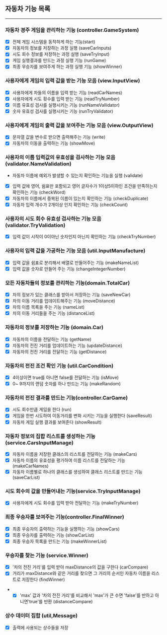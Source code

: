 ## 자동차 기능 목록

-----------------

### 자동차 경주 게임을 관리하는 기능 (controller.GameSystem)

- [x] 전체 게임 시스템을 동작하게 하는 기능(start)
- [x] 자동차의 정보를 저장하는 과정 실행 (saveCarInputs)
- [x] 시도 회수 정보를 저장하는 과정 실행 (saveTryInput)
- [x] 게임 실행결과를 만드는 과정 실행 기능 (runGame)
- [x] 최종 우승자를 보여주게 하는 과정 실행 기능 (showWinner)

### 사용자에게 게임의 입력 값을 받는 기능 모음 (view.InputView)

- [x] 사용자에게 차들의 이름을 입력 받는 기능 (readCarNames)
- [x] 사용자에게 시도 횟수를 입력 받는 기능 (readTryNumber)
- [x] 이름 유효성 검사를 실행시키는 기능 (runNameVallidator)
- [x] 숫자 유효성 검사를 실행시키는 기능 (runTryValidator)

### 사용자에게 게임의 출력 값을 보여주는 기능 모음 (view.OutputView)

- [x] 문자열 값을 변수로 받으면 출력해주는 기능 (write)
- [x] 자동차의 이동을 출력하는 기능 (showMove)

### 사용자의 이름 입력값의 유효성을 검사하는 기능 모음 (validator.NameValidation)

- 자동차 이름에 예외가 발생할 수 있는지 확인하는 기능을 실행 (validate)
- [x] 입력 값에 영어, 쉼표만 포함되고 영어 글자수가 1이상5이하인 조건을 만족하는지 확인하는 기능 (checkWord)
- [x] 자동차의 이름에서 중복된 이름이 있는지 확인하는 기능 (checkDuplicate)
- [x] 자동차 입력 개수가 2개이상 인지 확인하는 기능 (checkCount)

### 사용자의 시도 회수 유효성 검사하는 기능 모음 (validator.TryValidation)

- [x] 입력 값이 시작이 0이아닌 숫자인지 아닌지 확인하는 기능 (checkTryNumber)

### 사용자의 입력 값을 가공하는 기능 모음 (util.InputManufacture)

- [x] 입력 값을 쉼표로 분리해서 배열로 만들어주는 기능 (makeNameList)
- [x] 입력 값을 숫자로 만들어 주는 기능 (changeIntegerNumber)

### 모든 자동차들의 정보를 관리하는 기능(domain.TotalCar)

- [x] 차의 정보가 있는 클래스를 받아서 저장하는 기능 (saveNewCar)
- [x] 차의 이동 거리를 업데이트해주는 기능 (moveDistance)
- [x] 차의 이름 목록을 주는 기능 (nameList)
- [x] 차의 이동 거리들을 주는 기능 (distanceList)

### 자동차의 정보를 저장하는 기능 (domain.Car)

- [x] 자동차의 이름을 전달하는 기능 (getName)
- [x] 자동차의 전진 거리를 업데이트하는 기능 (updateDistance)
- [x] 자동차의 전진 거리를 전달하는 기능 (getDistance)

### 자동차의 전진 조건 확인 기능 (util.CarCondition)

- [x] 4이상이면 true를 아니면 false를 전달하는 기능 (isMove)
- [x] 0~ 9까지의 랜덤 숫자를 하나 만드는 기능 (makeRandom)

### 자동차의 전진 결과를 만드는 기능(controller.CarGame)

- [x] 시도 회수만큼 게임을 한다 (run)
- [x] 게임을 한번 시도하여 이동거리를 변화 시키는 기능을 실행한다 (saveResult)
- [x] 자동차 게임 실행 결과를 보여준다 (showResult)

### 자동차 정보의 집합 리스트를 생성하는 기능(service.CarsInputManage)

- [x] 자동차 이름을 저장한 클래스의 리스트를 전달하는 기능 (makeCars)
- [x] 자동차 이름의 유효성을 평가하여 이름 리스트를 전달하는 기능 (makeCarNames)
- [x] 자동차 이름별로 하나의 클래스를 생성하여 클래스 리스트를 만드는 기능 (saveCarList)

### 시도 회수의 값을 만들어내는 기능(service.TryInputManage)

- [x] 사용자에게 시도 회수를 입력 받아 전달하는 기능 (makeTryNumber)

### 최종 우승자를 보여주는 기능(controller.FinalWinner)

- [x] 최종 우승자의 출력하는 기능을 실행하는 기능 (showCars)
- [x] 최종 우승자를 출력하는 기능 (showCarList)
- [x] 최종 우승자 목록을 만드는 기능 (makeWinnerList)

### 우승자를 찾는 기능 (service.Winner)

- [x] '차의 전진 거리'를 입력 받아 maxDistance의 값을 구한다 (carCompare)
- [x] 거리가 maxDistance와 같은 거리를 찾으면 그 거리의 순서인 자동차 이름을 리스트로 저장한다 (findWinner)
-
    - [x] 'max' 값과 '차의 전진 거리'를 비교해서 'max'가 큰 수면 'false'를 반하고 아니면'true'를 반환 (distanceCompare)

### 상수 데이터 집합 (util,Message)

- [x] 출력에 사용되는 상수들을 저장